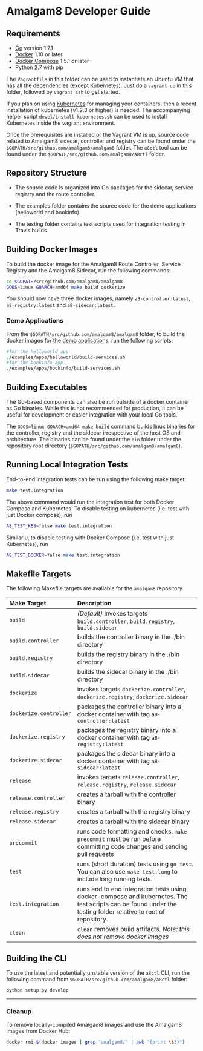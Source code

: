 # Amalgam8 Developer Guide

## Requirements

* [Go](http://golang.org/) version 1.7.1
* [Docker](https://docs.docker.com/engine/installation/) 1.10 or later
* [Docker Compose](https://docs.docker.com/compose/install/)  1.5.1 or later
* Python 2.7 with pip

The `Vagrantfile` in this folder can be used to instantiate an Ubuntu VM
that has all the dependencies (except Kubernetes). Just do a `vagrant up`
in this folder, followed by `vagrant ssh` to get started.

If you plan on using [Kubernetes](https://kubernetes.io) for managing your
containers, then a recent installation of kubernetes (v1.2.3 or higher) is
needed. The accompanying helper script `devel/install-kubernetes.sh` can be
used to install Kubernetes inside the vagrant environment.

Once the prerequisites are installed or the Vagrant VM is up, source code
related to Amalgam8 sidecar, controller and registry can be found under the
`$GOPATH/src/github.com/amalgam8/amalgam8` folder. The `a8ctl` tool can be
found under the `$GOPATH/src/github.com/amalgam8/a8ctl` folder.

## Repository Structure

* The source code is organized into Go packages for the sidecar, service
registry and the route controller.

* The examples folder contains the source code for the demo applications
(helloworld and bookinfo).

* The testing folder contains test scripts used for integration testing in
Travis builds.

## Building Docker Images

To build the docker image for the Amalgam8 Route Controller, Service
Registry and the Amalgam8 Sidecar, run the following commands:

```bash
cd $GOPATH/src/github.com/amalgam8/amalgam8
GOOS=linux GOARCH=amd64 make build dockerize
```

You should now have three docker images, namely `a8-controller:latest`,
`a8-registry:latest` and `a8-sidecar:latest`.

### Demo Applications

From the `$GOPATH/src/github.com/amalgam8/amalgam8` folder, to build the
docker images for the [demo applications](https://github.com/amalgam8/amalgam8/blob/master/examples/),
run the following scripts:

```bash
#for the helloworld app
./examples/apps/helloworld/build-services.sh
#for the bookinfo app
./examples/apps/bookinfo/build-services.sh
```

## Building Executables

The Go-based components can also be run outside of a docker container as Go
binaries.  While this is not recommended for production, it can be useful
for development or easier integration with your local Go tools.

The `GOOS=linux GOARCH=amd64 make build` command builds linux binaries for
the controller, registry and the sidecar irrespective of the host OS and architecture.
The binaries can be found under the `bin` folder under the
repository root directory (`$GOPATH/src/github.com/amalgam8/amalgam8`).

## Running Local Integration Tests

End-to-end integration tests can be run using the following make target:

```bash
make test.integration
```

The above command would run the integration test for both Docker Compose
and Kubernetes. To disable testing on kubernetes (i.e. test with just
Docker compose), run

```bash
A8_TEST_K8S=false make test.integration
```

Similarlu, to disable testing with Docker Compose (i.e. test with just
Kubernetes), run

```bash
A8_TEST_DOCKER=false make test.integration
```

## Makefile Targets

The following Makefile targets are available for the `amalgam8` repository.

| Make Target      | Description |
|:-----------------|:------------|
| `build`          | *(Default)* invokes targets `build.controller`, `build.registry`, `build.sidecar` |
| `build.controller`        | builds the controller binary in the ./bin directory |
| `build.registry`          | builds the registry binary in the ./bin directory |
| `build.sidecar`          |  builds the sidecar binary in the ./bin directory |
| `dockerize`         | invokes targets `dockerize.controller`, `dockerize.registry`, `dockerize.sidecar` |
| `dockerize.controller`         | packages the controller binary into a docker container with tag `a8-controller:latest` |
| `dockerize.registry`         | packages the registry binary into a docker container with tag `a8-registry:latest` |
| `dockerize.sidecar`         | packages the sidecar binary into a docker container with tag `a8-sidecar:latest` |
| `release`        | invokes targets `release.controller`, `release.registry`, `release.sidecar` |
| `release.controller`        | creates a tarball with the controller binary |
| `release.registry`        | creates a tarball with the registry binary |
| `release.sidecar`        | creates a tarball with the sidecar binary |
| `precommit`      | runs code formatting and checks. `make precommit` must be run before committing code changes and sending pull requests |
| `test`           | runs (short duration) tests using `go test`. You can also use `make test.long` to include long running tests. |
| `test.integration`           | runs end to end integration tests using docker-compose and kubernetes. The test scripts can be found under the testing folder relative to root of repository. |
| `clean`          | `clean` removes build artifacts. *Note: this does not remove docker images* |


## Building the CLI

To use the latest and potentially unstable version of the `a8ctl` CLI, run
the following command from `$GOPATH/src/github.com/amalgam8/a8ctl` folder:

```bash
python setup.py develop
```

---

### Cleanup

To remove locally-compiled Amalgam8 images and use the Amalgam8 images from Docker Hub:

```bash
docker rmi $(docker images | grep "amalgam8/" | awk "{print \$3}")
```
